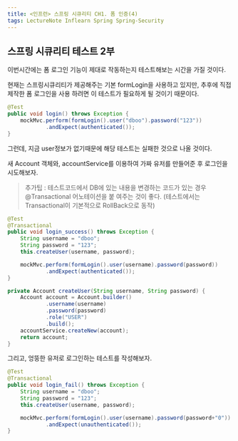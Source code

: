 ```yaml
---
title: <인프런> 스프링 시큐리티 CH1. 폼 인증(4)
tags: LectureNote Inflearn Spring Spring-Security
---
```


## 스프링 시큐리티 테스트 2부

이번시간에는 폼 로그인 기능이 제대로 작동하는지 테스트해보는 시간을 가질 것이다.

현재는 스프링시큐리티가 제공해주는 기본 formLogin을 사용하고 있지만, 추후에 직접 제작한 폼 로그인을 사용
하려면 이 테스트가 필요하게 될 것이기 때문이다.

```java
@Test
public void login() throws Exception {
    mockMvc.perform(formLogin().user("dboo").password("123"))
            .andExpect(authenticated());
}
```

그런데, 지금 user정보가 없기때문에 해당 테스트는 실패한 것으로 나올 것이다.

새 Account 객체와, accountService를 이용하여 가짜 유저를 만들어준 후 로그인을 시도해보자.

> 추가팁 : 테스트코드에서 DB에 있는 내용을 변경하는 코드가 있는 경우 @Transactional 어노테이션을 붙
여주는 것이 좋다. (테스트에서는 Transactional이 기본적으로 RollBack으로 동작)

```java
@Test
@Transactional
public void login_success() throws Exception {
    String username = "dboo";
    String password = "123";
    this.createUser(username, password);

    mockMvc.perform(formLogin().user(username).password(password))
            .andExpect(authenticated());
}

private Account createUser(String username, String password) {
    Account account = Account.builder()
            .username(username)
            .password(password)
            .role("USER")
            .build();
    accountService.createNew(account);
    return account;
}
```

그리고, 엉뚱한 유저로 로그인하는 테스트를 작성해보자.

```java
@Test
@Transactional
public void login_fail() throws Exception {
    String username = "dboo";
    String password = "123";
    this.createUser(username, password);

    mockMvc.perform(formLogin().user(username).password(password+"0"))
            .andExpect(unauthenticated());
}
```
